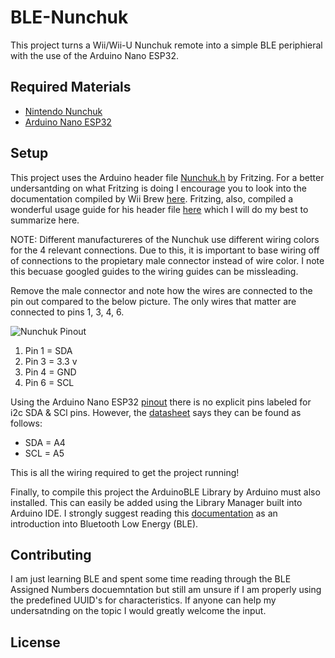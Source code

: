 # BLE-Nunchuk
This project turns a Wii/Wii-U Nunchuk remote into a simple BLE periphieral with the use of the Arduino Nano ESP32.

## Required Materials
- [Nintendo Nunchuk](https://www.nintendo.com/store/products/nunchuk-black-77944/)
- [Arduino Nano ESP32](https://store.arduino.cc/products/nano-esp32 "@embed")

## Setup
 This project uses the Arduino header file [Nunchuk.h](https://github.com/infusion/Fritzing/blob/master/Nunchuk/Nunchuk.h) by Fritzing.  For a better undersantding on what Fritzing is doing I encourage you to look into the documentation compiled by Wii Brew [here](http://wiibrew.org/wiki/Wiimote/Extension_Controllers/Nunchuck).  Fritzing, also, compiled a wonderful usage guide for his header file [here](https://www.xarg.org/2016/12/using-a-wii-nunchuk-with-arduino/) which I will do my best to summarize here.

 NOTE: Different manufactureres of the Nunchuk use different wiring colors for the 4 relevant connections.  Due to this, it is important to base wiring off of connections to the propietary male connector instead of wire color.  I note this becuase googled guides to the wiring guides can be missleading.

 Remove the male connector and note how the wires are connected to the pin out compared to the below picture.  The only wires that matter are connected to pins 1, 3, 4, 6.

 ![Nunchuk Pinout](https://github.com/gregoryPowell/BLE-Nunchuk/blob/main/imgs/nunchuk-plug-schematic.png)

 1. Pin 1 = SDA
 1. Pin 3 = 3.3 v
 1. Pin 4 = GND
 1. Pin 6 = SCL

 Using the Arduino Nano ESP32 [pinout](https://docs.arduino.cc/hardware/nano-esp32) there is no explicit pins labeled for i2c SDA & SCl pins.  However, the [datasheet](https://docs.arduino.cc/resources/datasheets/ABX00083-datasheet.pdf) says they can be found as follows:
 
 * SDA = A4
 * SCL = A5
 
 This is all the wiring required to get the project running!

 Finally, to compile this project the ArduinoBLE Library by Arduino must also installed.  This can easily be added using the Library Manager built into Arduino IDE.  I strongly suggest reading this [documentation](https://www.arduino.cc/reference/en/libraries/arduinoble/) as an introduction into Bluetooth Low Energy (BLE).

 ## Contributing
 I am just learning BLE and spent some time reading through the BLE Assigned Numbers docuemntation but still am unsure if I am properly using the predefined UUID's for characteristics.  If anyone can help my undersatnding on the topic I would greatly welcome the input.

 ## License

 
